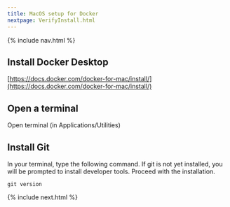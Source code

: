 ```yaml
---
title: MacOS setup for Docker
nextpage: VerifyInstall.html
---
```


{% include nav.html %}


## Install Docker Desktop

[https://docs.docker.com/docker-for-mac/install/](https://docs.docker.com/docker-for-mac/install/)

## Open a terminal

Open terminal (in Applications/Utilities)

## Install Git
In your terminal, type the following command. If git is not yet installed, you will be prompted to install developer tools.  Proceed with the installation.

```shell
git version
```

{% include next.html %}

